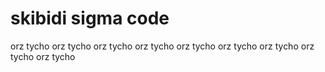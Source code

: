 # skibidi sigma code
orz tycho
orz tycho
orz tycho
orz tycho
orz tycho
orz tycho
orz tycho
orz tycho
orz tycho
